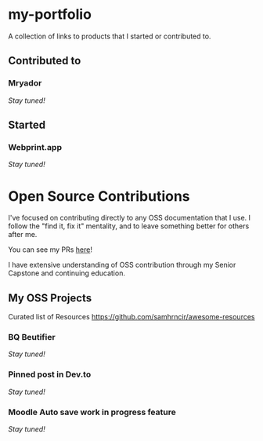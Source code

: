 # my-portfolio
A collection of links to products that I started or contributed to.

## Contributed to

### Mryador
_Stay tuned!_

## Started

### Webprint.app
_Stay tuned!_

# Open Source Contributions
I've focused on contributing directly to any OSS documentation that I use.  I follow the "find it, fix it" mentality, and to leave something better for others after me.

You can see my PRs [here](https://github.com/pulls?q=is%3Apr+author%3Asamhrncir+archived%3Afalse+is%3Aclosed)!

I have extensive understanding of OSS contribution through my Senior Capstone and continuing education.

## My OSS Projects

Curated list of Resources https://github.com/samhrncir/awesome-resources

### BQ Beutifier
_Stay tuned!_

### Pinned post in Dev.to
_Stay tuned!_

### Moodle Auto save work in progress feature
_Stay tuned!_

